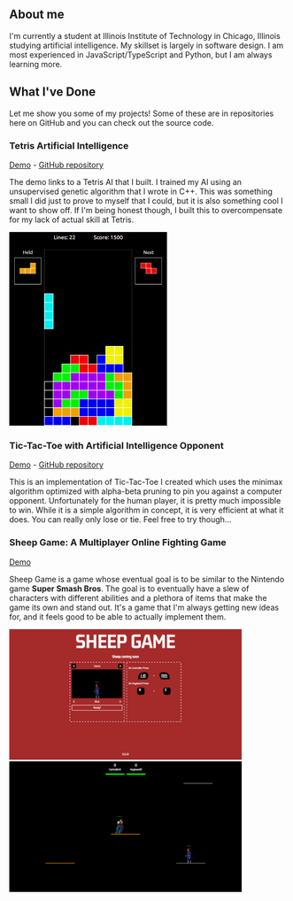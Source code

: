 ## About me
I'm currently a student at Illinois Institute of Technology in Chicago, Illinois studying artificial intelligence. My skillset is largely in software design.
I am most experienced in JavaScript/TypeScript and Python, but I am always learning more.

## What I've Done
Let me show you some of my projects! Some of these are in repositories here on GitHub and you can check out the source code.

### Tetris Artificial Intelligence
[Demo](https://frc.baxleys.org/Tetris/) - [GitHub repository](https://github.com/noahBax/Tetris-AI-Trainer)

The demo links to a Tetris AI that I built. I trained my AI using an unsupervised genetic algorithm that I wrote in C++.
This was something small I did just to prove to myself that I could, but it is also something cool I want to show off.
If I'm being honest though, I built this to overcompensate for my lack of actual skill at Tetris.

<img src="/images/Tetris Game Screenshot Updated.png" alt="Screenshot from my Tetris game" height="350">

### Tic-Tac-Toe with Artificial Intelligence Opponent
[Demo](https://frc.baxleys.org/MinimaxTicTacToe/) - [GitHub repository](https://github.com/noahBax/Minimax-Tic-Tac-Toe-Implementation)

This is an implementation of Tic-Tac-Toe I created which uses the minimax algorithm optimized with alpha-beta pruning to pin you against a computer opponent.
Unfortunately for the human player, it is pretty much impossible to win. While it is a simple algorithm in concept, it is very efficient at what it
does. You can really only lose or tie. Feel free to try though...

### Sheep Game: A Multiplayer Online Fighting Game
[Demo](https://frc.baxleys.org/sheepGame/)

Sheep Game is a game whose eventual goal is to be similar to the Nintendo game **Super Smash Bros**.
The goal is to eventually have a slew of characters with different abilities and a plethora of items that make the game its own and stand out.
It's a game that I'm always getting new ideas for, and it feels good to be able to actually implement them.

<img src="https://github.com/noahBax/noahBax/blob/main/images/sheep1.png" width="420"><img src="https://github.com/noahBax/noahBax/blob/main/images/sheep2.png" width="420">


<!--At this point it might look like something you could find on a youtube tutorial titled "how to make a platformer video game in 1 hour" but I assure you there is more to it than that.
Behind the scenes it is my most complex project and I expect it to keep getting more so.
It's got it's own version of a physics engine, I'm working on multiplayer for online (already local), it's got controller support, and I've got so much more planned for it.

This is something I'm rather proud of if I'm being honest. It's a game that I've worked on for some time now and it's gone through a few revisions since I started working on it.
I've learned a lot in college and in other projects along the way that I can apply to it and it's exciting that I get to apply my new knowledge to something I feel strongly about.-->

